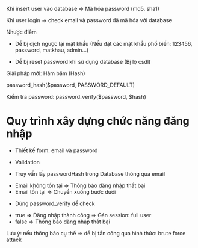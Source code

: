 Khi insert user vào database => Mã hóa password (md5, sha1)

Khi user login => check email và password đã mã hóa với database

Nhược điểm

- Dễ bị dịch ngược lại mật khẩu (Nếu đặt các mật khẩu phổ biến: 123456, password, matkhau, admin...)

- Dễ bị reset password khi sử dụng database (Bị lộ csdl)

Giải pháp mới: Hàm băm (Hash)

password_hash($password, PASSWORD_DEFAULT)

Kiểm tra password: password_verify($password, $hash)

# Quy trình xây dựng chức năng đăng nhập

- Thiết kế form: email và password

- Validation

- Truy vấn lấy passwordHash trong Database thông qua email

* Email không tồn tại => Thông báo đăng nhập thất bại
* Email tồn tại => Chuyển xuống bước dưới

- Dùng password_verify để check

* true => Đăng nhập thành công => Gán session: full user
* false => Thông báo đăng nhập thất bại

Lưu ý: nếu thông báo cụ thể => dễ bị tấn công qua hình thức: brute force attack
